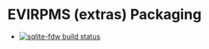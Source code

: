 # EVIRPMS (extras) Packaging


* [![sqlite-fdw build status](https://copr.fedorainfracloud.org/coprs/evicertia/evirpms-extras/package/sqlite-fdw/status_image/last_build.png)](https://copr.fedorainfracloud.org/coprs/evicertia/evirpms-extras/package/sqlite-fdw/)
